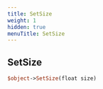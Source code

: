 ```yaml
---
title: SetSize
weight: 1
hidden: true
menuTitle: SetSize
---
```

## SetSize
```perl
$object->SetSize(float size)
```